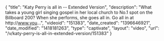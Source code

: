 {
    "title": "Katy Perry is all in -- Extended Version",
    "description": "What takes a young girl singing gospel in her local church to No.1 spot on the Billboard 200? When she performs, she goes all in. Go all in at http:\/\/www.you...",
    "videoid": "151383",
    "date_created": "1396646921",
    "date_modified": "1418181263",
    "type": "captivate",
    "layout": "video",
    "url": "\/v\/katy-perry-is-all-in-extended-version\/151383"
}